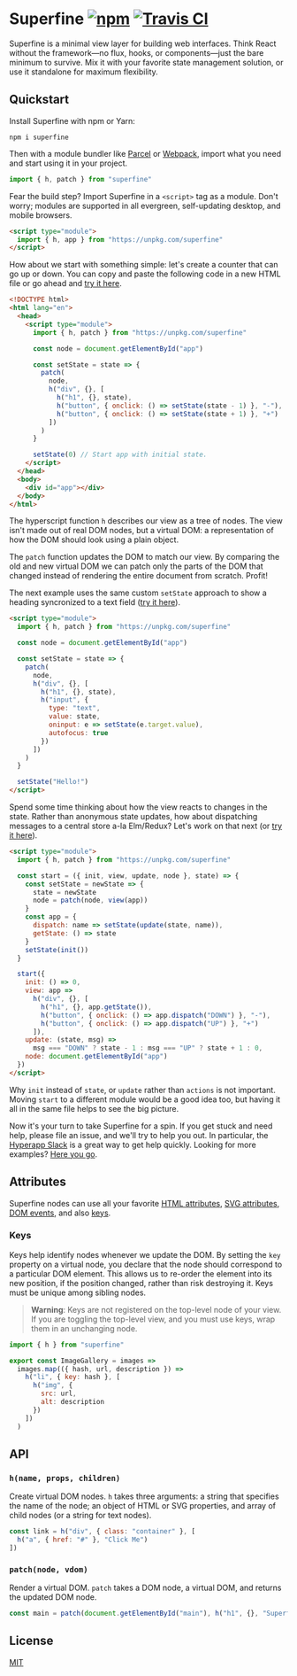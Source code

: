 # Superfine [![npm](https://img.shields.io/npm/v/superfine.svg?label=&color=0080FF)](https://github.com/jorgebucaran/superfine/releases/latest) [![Travis CI](https://img.shields.io/travis/jorgebucaran/superfine/master.svg?label=)](https://travis-ci.org/jorgebucaran/superfine)

Superfine is a minimal view layer for building web interfaces. Think React without the framework—no flux, hooks, or components—just the bare minimum to survive. Mix it with your favorite state management solution, or use it standalone for maximum flexibility.

## Quickstart

Install Superfine with npm or Yarn:

```console
npm i superfine
```

Then with a module bundler like [Parcel](https://parceljs.org) or [Webpack](https://webpack.js.org), import what you need and start using it in your project.

```js
import { h, patch } from "superfine"
```

Fear the build step? Import Superfine in a `<script>` tag as a module. Don't worry; modules are supported in all evergreen, self-updating desktop, and mobile browsers.

```html
<script type="module">
  import { h, app } from "https://unpkg.com/superfine"
</script>
```

How about we start with something simple: let's create a counter that can go up or down. You can copy and paste the following code in a new HTML file or go ahead and [try it here](https://cdpn.io/LdLJXX).

```html
<!DOCTYPE html>
<html lang="en">
  <head>
    <script type="module">
      import { h, patch } from "https://unpkg.com/superfine"

      const node = document.getElementById("app")

      const setState = state => {
        patch(
          node,
          h("div", {}, [
            h("h1", {}, state),
            h("button", { onclick: () => setState(state - 1) }, "-"),
            h("button", { onclick: () => setState(state + 1) }, "+")
          ])
        )
      }

      setState(0) // Start app with initial state.
    </script>
  </head>
  <body>
    <div id="app"></div>
  </body>
</html>
```

The hyperscript function `h` describes our view as a tree of nodes. The view isn't made out of real DOM nodes, but a virtual DOM: a representation of how the DOM should look using a plain object.

The `patch` function updates the DOM to match our view. By comparing the old and new virtual DOM we can patch only the parts of the DOM that changed instead of rendering the entire document from scratch. Profit!

The next example uses the same custom `setState` approach to show a heading syncronized to a text field ([try it here](https://cdpn.io/KoqxGW)).

```html
<script type="module">
  import { h, patch } from "https://unpkg.com/superfine"

  const node = document.getElementById("app")

  const setState = state => {
    patch(
      node,
      h("div", {}, [
        h("h1", {}, state),
        h("input", {
          type: "text",
          value: state,
          oninput: e => setState(e.target.value),
          autofocus: true
        })
      ])
    )
  }

  setState("Hello!")
</script>
```

Spend some time thinking about how the view reacts to changes in the state. Rather than anonymous state updates, how about dispatching messages to a central store a-la Elm/Redux? Let's work on that next (or [try it here](https://cdpn.io/vqRZmy)).

```html
<script type="module">
  import { h, patch } from "https://unpkg.com/superfine"

  const start = ({ init, view, update, node }, state) => {
    const setState = newState => {
      state = newState
      node = patch(node, view(app))
    }
    const app = {
      dispatch: name => setState(update(state, name)),
      getState: () => state
    }
    setState(init())
  }

  start({
    init: () => 0,
    view: app =>
      h("div", {}, [
        h("h1", {}, app.getState()),
        h("button", { onclick: () => app.dispatch("DOWN") }, "-"),
        h("button", { onclick: () => app.dispatch("UP") }, "+")
      ]),
    update: (state, msg) =>
      msg === "DOWN" ? state - 1 : msg === "UP" ? state + 1 : 0,
    node: document.getElementById("app")
  })
</script>
```

Why `init` instead of `state`, or `update` rather than `actions` is not important. Moving `start` to a different module would be a good idea too, but having it all in the same file helps to see the big picture.

Now it's your turn to take Superfine for a spin. If you get stuck and need help, please file an issue, and we'll try to help you out. In particular, the [Hyperapp Slack](https://hyperappjs.herokuapp.com) is a great way to get help quickly. Looking for more examples? [Here you go](https://codepen.io/search/pens?q=superfine&page=1&order=superviewularity&depth=everything&show_forks=false).

## Attributes

Superfine nodes can use all your favorite [HTML attributes](https://developer.mozilla.org/en-US/docs/Web/HTML/Attributes), [SVG attributes](https://developer.mozilla.org/en-US/docs/Web/SVG/Attribute), [DOM events](https://developer.mozilla.org/en-US/docs/Web/Events), and also [keys](#keys).

### Keys

Keys help identify nodes whenever we update the DOM. By setting the `key` property on a virtual node, you declare that the node should correspond to a particular DOM element. This allows us to re-order the element into its new position, if the position changed, rather than risk destroying it. Keys must be unique among sibling nodes.

> **Warning**: Keys are not registered on the top-level node of your view. If you are toggling the top-level view, and you must use keys, wrap them in an unchanging node.

```js
import { h } from "superfine"

export const ImageGallery = images =>
  images.map(({ hash, url, description }) =>
    h("li", { key: hash }, [
      h("img", {
        src: url,
        alt: description
      })
    ])
  )
```

## API

### `h(name, props, children)`

Create virtual DOM nodes. `h` takes three arguments: a string that specifies the name of the node; an object of HTML or SVG properties, and array of child nodes (or a string for text nodes).

```js
const link = h("div", { class: "container" }, [
  h("a", { href: "#" }, "Click Me")
])
```

### `patch(node, vdom)`

Render a virtual DOM. `patch` takes a DOM node, a virtual DOM, and returns the updated DOM node.

```js
const main = patch(document.getElementById("main"), h("h1", {}, "Superfine!"))
```

## License

[MIT](LICENSE.md)
